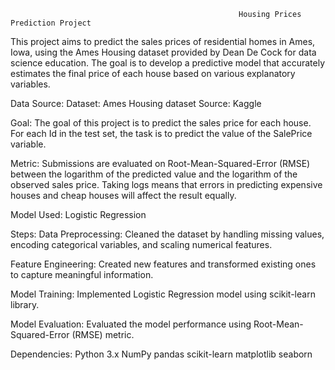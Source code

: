                                                        Housing Prices Prediction Project
This project aims to predict the sales prices of residential homes in Ames, Iowa, using the Ames Housing dataset provided by Dean De Cock for data science education. The goal is to develop a predictive model that accurately estimates the final price of each house based on various explanatory variables.

Data Source:
Dataset: Ames Housing dataset
Source: Kaggle

Goal:
The goal of this project is to predict the sales price for each house. For each Id in the test set, the task is to predict the value of the SalePrice variable.

Metric:
Submissions are evaluated on Root-Mean-Squared-Error (RMSE) between the logarithm of the predicted value and the logarithm of the observed sales price. Taking logs means that errors in predicting expensive houses and cheap houses will affect the result equally.

Model Used:
Logistic Regression

Steps:
Data Preprocessing: Cleaned the dataset by handling missing values, encoding categorical variables, and scaling numerical features.

Feature Engineering: Created new features and transformed existing ones to capture meaningful information.

Model Training: Implemented Logistic Regression model using scikit-learn library.

Model Evaluation: Evaluated the model performance using Root-Mean-Squared-Error (RMSE) metric.

Dependencies:
Python 3.x
NumPy
pandas
scikit-learn
matplotlib
seaborn
